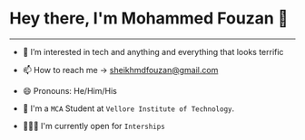 # Hey there, I'm Mohammed Fouzan 👋 
---  
- 👀 I’m interested in tech and anything and everything that looks terrific

- 📫 How to reach me -> sheikhmdfouzan@gmail.com

- 😄 Pronouns: He/Him/His

- 🏫 I'm a ```MCA``` Student at ```Vellore Institute of Technology```.

- 👨🏻‍💻 I'm currently open for ```Interships```
<!---
mohammedFouzan/mohammedFouzan is a ✨ special ✨ repository because its `README.md` (this file) appears on your GitHub profile.
You can click the Preview link to take a look at your changes.
--->
